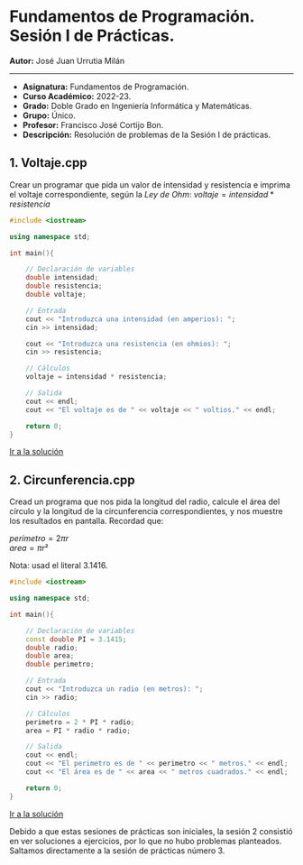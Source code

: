 # Fundamentos de Programación. Sesión I de Prácticas.

**Autor:** José Juan Urrutia Milán
***

- **Asignatura:** Fundamentos de Programación.
- **Curso Académico:** 2022-23.
- **Grado:** Doble Grado en Ingeniería Informática y Matemáticas.
- **Grupo:** Único.
- **Profesor:** Francisco José Cortijo Bon.
- **Descripción:** Resolución de problemas de la Sesión I de prácticas.


## 1. Voltaje.cpp
Crear un programar que pida un valor de intensidad y resistencia e imprima el voltaje correspondiente, según la _Ley de Ohm_:
$voltaje = intensidad * resistencia$
```cpp
#include <iostream>

using namespace std;

int main(){

    // Declaración de variables
    double intensidad;
    double resistencia;
    double voltaje;

    // Entrada 
    cout << "Introduzca una intensidad (en amperios): ";
    cin >> intensidad;

    cout << "Introduzca una resistencia (en ohmios): ";
    cin >> resistencia;

    // Cálculos
    voltaje = intensidad * resistencia;

    // Salida
    cout << endl;
    cout << "El voltaje es de " << voltaje << " voltios." << endl;

    return 0;
}
```
[Ir a la solución](https://github.com/LosDelDGIIM/LosDelDGIIM.github.io/blob/main/subjects/FP/Sesi%C3%B3n%2001/voltaje.cpp)

## 2. Circunferencia.cpp
Cread un programa que nos pida la longitud del radio, calcule el área del círculo y la longitud de la circunferencia correspondientes, y nos muestre los resultados en pantalla. Recordad que:  
  
$perimetro = 2πr$  
$area = πr²$  
  
  
Nota: usad el literal $3.1416$.
```cpp
#include <iostream>

using namespace std;

int main(){

    // Declaración de variables
    const double PI = 3.1415;
    double radio;
    double area;
    double perimetro;

    // Entrada 
    cout << "Introduzca un radio (en metros): ";
    cin >> radio;

    // Cálculos
    perimetro = 2 * PI * radio;
    area = PI * radio * radio;

    // Salida
    cout << endl;
    cout << "El perimetro es de " << perimetro << " metros." << endl;
    cout << "El área es de " << area << " metros cuadrados." << endl;

    return 0;
}
```
[Ir a la solución](https://github.com/LosDelDGIIM/LosDelDGIIM.github.io/blob/main/subjects/FP/Sesi%C3%B3n%2001/circunferencia.cpp)

Debido a que estas sesiones de prácticas son iniciales, la sesión 2 consistió en ver soluciones a ejercicios, por
lo que no hubo problemas planteados. Saltamos directamente a la sesión de prácticas número 3.
